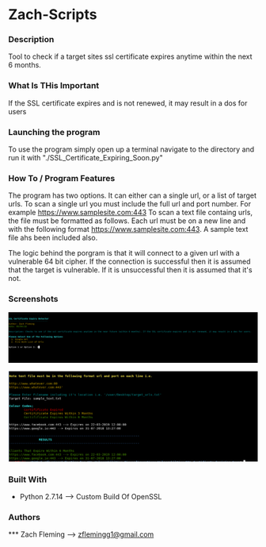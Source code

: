 # Zach-Scripts

### Description

Tool to check if a target sites ssl certificate expires anytime within the next 6 months.

### What Is THis Important

If the SSL certificate expires and is not renewed, it may result in a dos for users

### Launching the program

To use the program simply open up a terminal navigate to the directory and run it with "./SSL_Certificate_Expiring_Soon.py"

### How To / Program Features

The program has two options. It can either can a single url, or a list of target urls. 
To scan a single url you must include the full url and port number. For example https://www.samplesite.com:443
To scan a text file containg urls, the file must be formatted as follows. Each url must be on a new line and with the following format https://www.samplesite.com:443. A sample text file ahs been included also. 

The logic behind the porgram is that it will connect to a given url with a vulnerable 64 bit cipher. If the connection is successful then it is assumed that the target is vulnerable. If it is unsuccessful then it is assumed that it's not.

### Screenshots
![alt text](screenshots/SSL_expiry_overview.png "Overview of Program")

![alt text](screenshots/SSL_expiry_overview2.png "Sample Output")


### Built With

* Python 2.7.14 --> Custom Build Of OpenSSL

### Authors

*** Zach Fleming --> zflemingg1@gmail.com





